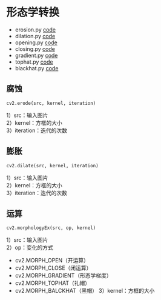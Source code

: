 # 形态学转换
- erosion.py [code](erosion.py)
- dilation.py [code](dilation.py)
- opening.py [code](opening.py)
- closing.py [code](closing.py)
- gradient.py [code](gradient.py)
- tophat.py [code](tophat.py)
- blackhat.py [code](blackhat.py)
## 腐蚀
```
cv2.erode(src, kernel, iteration)
```
1）src：输入图片  
2）kernel：方框的大小  
3）iteration：迭代的次数  
## 膨胀
```
cv2.dilate(src, kernel, iteration)
```
1）src：输入图片  
2）kernel：方框的大小  
3）iteration：迭代的次数 
## 运算
```
cv2.morphologyEx(src, op, kernel)
```
1）src：输入图片   
2）op：变化的方式
- cv2.MORPH_OPEN（开运算）
- cv2.MORPH_CLOSE（闭运算）
- cv2.MORPH_GRADIENT（形态学梯度）
- cv2.MORPH_TOPHAT（礼帽）
- cv2.MORPH_BALCKHAT（黑帽）
3）kernel：方框的大小  


